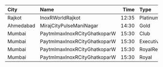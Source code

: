 | City      | Name                         |  Time | Type          | Price | Capacity | Booked |
| :-------- | :--------------------------- | ----: | :------------ | ----: | -------: | -----: |
| Rajkot    | InoxRWorldRajkot             | 12:35 | Platinum      |  180₹ |      129 |      0 |
| Ahmedabad | MirajCityPulseManiNagar      | 14:30 | Gold          |  100₹ |       24 |      1 |
| Mumbai    | PaytmImaxInoxRCityGhatkoparW | 15:30 | Club          |  170₹ |       15 |      0 |
| Mumbai    | PaytmImaxInoxRCityGhatkoparW | 15:30 | Executive     |  170₹ |       18 |      0 |
| Mumbai    | PaytmImaxInoxRCityGhatkoparW | 15:30 | RoyalRecliner |  170₹ |        1 |      0 |
| Mumbai    | PaytmImaxInoxRCityGhatkoparW | 15:30 | Royal         |  170₹ |        4 |      0 |